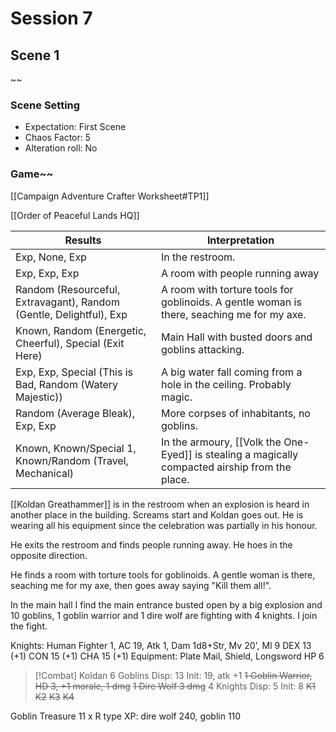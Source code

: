
# Session 7

## Scene 1
~~
### Scene Setting

- Expectation: First Scene
- Chaos Factor: 5
- Alteration roll: No

### Game~~
[[Campaign Adventure Crafter Worksheet#TP1]]

[[Order of Peaceful Lands HQ]]

| Results                                                             | Interpretation                                                                             |
| ------------------------------------------------------------------- | ------------------------------------------------------------------------------------------ |
| Exp, None, Exp                                                      | In the restroom.                                                                           |
| Exp, Exp, Exp                                                       | A room with people running away                                                            |
| Random (Resourceful, Extravagant), Random (Gentle, Delightful), Exp | A room with torture tools for goblinoids. A gentle woman is there, seaching me for my axe. |
| Known, Random (Energetic, Cheerful), Special (Exit Here)            | Main Hall with busted doors and goblins attacking.                                         |
| Exp, Exp, Special (This is Bad, Random (Watery Majestic))           | A big water fall coming from a hole in the ceiling. Probably magic.                        |
| Random (Average Bleak), Exp, Exp                                    | More corpses of inhabitants, no goblins.                                                   |
| Known, Known/Special 1, Known/Random (Travel, Mechanical)           | In the armoury, [[Volk the One-Eyed]] is stealing a magically compacted airship from the place.                                                                                             |


[[Koldan Greathammer]] is in the restroom when an explosion is heard in another place in the building. Screams start and Koldan goes out. He is wearing all his equipment since the celebration was partially in his honour. 

He exits the restroom and finds people running away. He hoes in the opposite direction.

He finds a room with torture tools for goblinoids. A gentle woman is there, seaching me for my axe, then goes away saying "Kill them all!".

In the main hall I find the main entrance busted open by a big explosion and 10 goblins, 1 goblin warrior and 1 dire wolf are fighting with 4 knights. I join the fight.

Knights: 
Human Fighter 1, AC 19, Atk 1, Dam 1d8+Str, Mv 20', Ml 9
DEX 13 (+1) CON 15 (+1) CHA 15 (+1)
Equipment: Plate Mail, Shield, Longsword
HP 6

> [!Combat]
> Koldan
> 6 Goblins Disp: 13 Init: 19, atk +1
> ~~1 Goblin Warrior, HD 3, +1 morale, 1 dmg~~
> ~~1 Dire Wolf 3 dmg~~
> 4 Knights Disp: 5 Init: 8
> 	~~K1~~
> 	~~K2~~
> 	~~K3~~
> 	~~K4~~

Goblin Treasure 11 x R type
XP: dire wolf 240, goblin 110